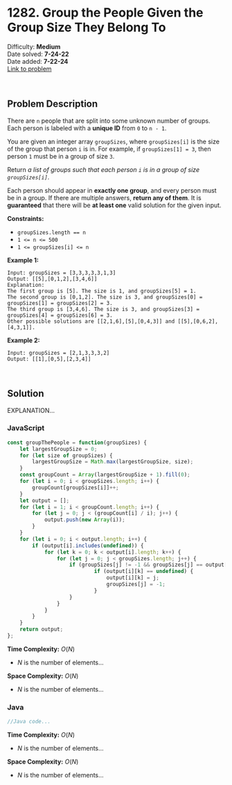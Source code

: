 # 1282. Group the People Given the Group Size They Belong To

Difficulty: **Medium**  
Date solved: **7-24-22**  
Date added: **7-22-24**  
[Link to problem](https://leetcode.com/problems/group-the-people-given-the-group-size-they-belong-to/)

<br>

## Problem Description

There are `n` people that are split into some unknown number of groups. Each person is labeled with a **unique ID** from `0` to `n - 1`.

You are given an integer array `groupSizes`, where `groupSizes[i]` is the size of the group that person `i` is in. For example, if `groupSizes[1] = 3`, then person `1` must be in a group of size `3`.

Return *a list of groups such that each person `i` is in a group of size `groupSizes[i]`*.

Each person should appear in **exactly one group**, and every person must be in a group. If there are multiple answers, **return any of them**. It is **guaranteed** that there will be **at least one** valid solution for the given input.

**Constraints:**

- `groupSizes.length == n`
- `1 <= n <= 500`
- `1 <= groupSizes[i] <= n`

**Example 1:**

```
Input: groupSizes = [3,3,3,3,3,1,3]
Output: [[5],[0,1,2],[3,4,6]]
Explanation: 
The first group is [5]. The size is 1, and groupSizes[5] = 1.
The second group is [0,1,2]. The size is 3, and groupSizes[0] = groupSizes[1] = groupSizes[2] = 3.
The third group is [3,4,6]. The size is 3, and groupSizes[3] = groupSizes[4] = groupSizes[6] = 3.
Other possible solutions are [[2,1,6],[5],[0,4,3]] and [[5],[0,6,2],[4,3,1]].
```

**Example 2:**

```
Input: groupSizes = [2,1,3,3,3,2]
Output: [[1],[0,5],[2,3,4]]
```

<br>

## Solution

EXPLANATION...

### **JavaScript**

```js
const groupThePeople = function(groupSizes) {
    let largestGroupSize = 0;
    for (let size of groupSizes) {
        largestGroupSize = Math.max(largestGroupSize, size);
    }
    const groupCount = Array(largestGroupSize + 1).fill(0);
    for (let i = 0; i < groupSizes.length; i++) {
        groupCount[groupSizes[i]]++;
    }
    let output = [];
    for (let i = 1; i < groupCount.length; i++) {
        for (let j = 0; j < (groupCount[i] / i); j++) {
            output.push(new Array(i));
        }
    }
    for (let i = 0; i < output.length; i++) {
        if (output[i].includes(undefined)) {
            for (let k = 0; k < output[i].length; k++) {
                for (let j = 0; j < groupSizes.length; j++) {
                    if (groupSizes[j] != -1 && groupSizes[j] == output[i].length) {
                            if (output[i][k] == undefined) {
                                output[i][k] = j;
                                groupSizes[j] = -1;
                            }
                    }
                }
            }
        }
    }
    return output;
};
```

**Time Complexity:** $O(N)$
- $N$ is the number of elements...

**Space Complexity:** $O(N)$
- $N$ is the number of elements...

### **Java**

```java
//Java code...
```

**Time Complexity:** $O(N)$
- $N$ is the number of elements...

**Space Complexity:** $O(N)$
- $N$ is the number of elements...